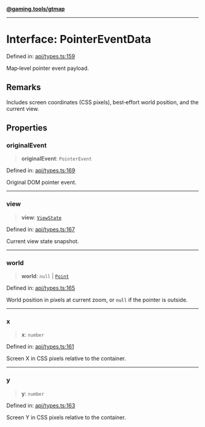 [**@gaming.tools/gtmap**](README.md)

***

# Interface: PointerEventData

Defined in: [api/types.ts:159](https://github.com/gamingtools/gt-map/blob/37582d0663306e25f7b67e6e3ae4390bd14c21af/packages/gtmap/src/api/types.ts#L159)

Map‑level pointer event payload.

## Remarks

Includes screen coordinates (CSS pixels), best‑effort world position, and the current view.

## Properties

### originalEvent

> **originalEvent**: `PointerEvent`

Defined in: [api/types.ts:169](https://github.com/gamingtools/gt-map/blob/37582d0663306e25f7b67e6e3ae4390bd14c21af/packages/gtmap/src/api/types.ts#L169)

Original DOM pointer event.

***

### view

> **view**: [`ViewState`](Interface.ViewState.md)

Defined in: [api/types.ts:167](https://github.com/gamingtools/gt-map/blob/37582d0663306e25f7b67e6e3ae4390bd14c21af/packages/gtmap/src/api/types.ts#L167)

Current view state snapshot.

***

### world

> **world**: `null` \| [`Point`](TypeAlias.Point.md)

Defined in: [api/types.ts:165](https://github.com/gamingtools/gt-map/blob/37582d0663306e25f7b67e6e3ae4390bd14c21af/packages/gtmap/src/api/types.ts#L165)

World position in pixels at current zoom, or `null` if the pointer is outside.

***

### x

> **x**: `number`

Defined in: [api/types.ts:161](https://github.com/gamingtools/gt-map/blob/37582d0663306e25f7b67e6e3ae4390bd14c21af/packages/gtmap/src/api/types.ts#L161)

Screen X in CSS pixels relative to the container.

***

### y

> **y**: `number`

Defined in: [api/types.ts:163](https://github.com/gamingtools/gt-map/blob/37582d0663306e25f7b67e6e3ae4390bd14c21af/packages/gtmap/src/api/types.ts#L163)

Screen Y in CSS pixels relative to the container.
